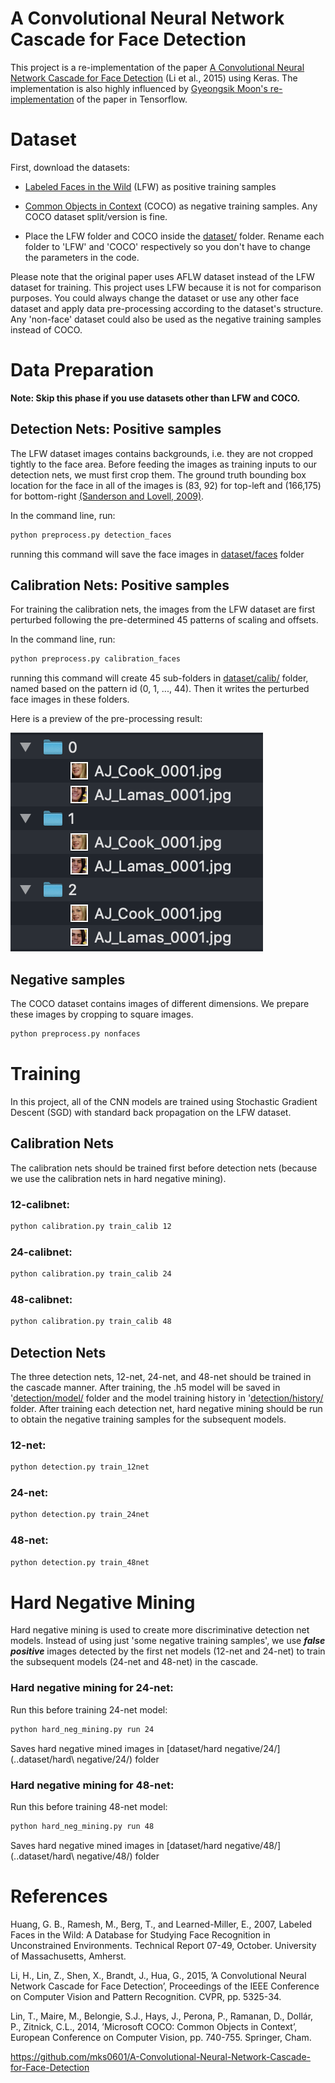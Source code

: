 # A Convolutional Neural Network Cascade for Face Detection

This project is a re-implementation of the paper [A Convolutional Neural Network Cascade for Face Detection](https://www.cv-foundation.org/openaccess/content_cvpr_2015/papers/Li_A_Convolutional_Neural_2015_CVPR_paper.pdf) (Li et al., 2015) using Keras. The implementation is also highly influenced by [Gyeongsik Moon's re-implementation](https://github.com/mks0601/A-Convolutional-Neural-Network-Cascade-for-Face-Detection) of the paper in Tensorflow.

# Dataset

First, download the datasets:

- [Labeled Faces in the Wild](http://vis-www.cs.umass.edu/lfw/) (LFW) as positive training samples
- [Common Objects in Context](https://cocodataset.org/#download) (COCO) as negative training samples. Any COCO dataset split/version is fine.

- Place the LFW folder and COCO inside the [dataset/](../dataset/) folder. Rename each folder to 'LFW' and 'COCO' respectively so you don't have to change the parameters in the code.

Please note that the original paper uses AFLW dataset instead of the LFW dataset for training. This project uses LFW because it is not for comparison purposes. You could always change the dataset or use any other face dataset and apply data pre-processing according to the dataset's structure. Any 'non-face' dataset could also be used as the negative training samples instead of COCO.

# Data Preparation
**Note: Skip this phase if you use datasets other than LFW and COCO.**

## Detection Nets: Positive samples
The LFW dataset images contains backgrounds, i.e. they are not cropped tightly to the face area. Before feeding the images as training inputs to our detection nets, we must first crop them. The ground truth bounding box location for the face in all of the images is (83, 92) for top-left and (166,175) for bottom-right [(Sanderson and Lovell, 2009)](https://conradsanderson.id.au/lfwcrop/).

In the command line, run:

```bash
python preprocess.py detection_faces
```

running this command will save the face images in [dataset/faces](../dataset/faces/) folder


## Calibration Nets: Positive samples

For training the calibration nets, the images from the LFW dataset are first perturbed following the pre-determined 45 patterns of scaling and offsets.

In the command line, run:

```bash
python preprocess.py calibration_faces
```

running this command will create 45 sub-folders in [dataset/calib/](../dataset/calib/) folder, named based on the pattern id (0, 1, ..., 44). Then it writes the perturbed face images in these folders.

Here is a preview of the pre-processing result:

![Calibration nets training data](calib_train_data.png)

## Negative samples

The COCO dataset contains images of different dimensions. We prepare these images by cropping to square images.

```bash
python preprocess.py nonfaces
```

# Training
In this project, all of the CNN models are trained using Stochastic Gradient Descent (SGD) with standard back propagation on the LFW dataset. 

## Calibration Nets
The calibration nets should be trained first before detection nets (because we use the calibration nets in hard negative mining).

### **12-calibnet:**
```bash
python calibration.py train_calib 12
```

### **24-calibnet:**
```bash
python calibration.py train_calib 24
```

### **48-calibnet:**
```bash
python calibration.py train_calib 48
```

## Detection Nets
The three detection nets, 12-net, 24-net, and 48-net should be trained in the cascade manner. After training, the .h5 model will be saved in '[detection/model/](../detection/model/) folder and the model training history in '[detection/history/](../detection/history/) folder. After training each detection net, hard negative mining should be run to obtain the negative training samples for the subsequent models. 

### **12-net:**
```bash
python detection.py train_12net
```

### **24-net:**
```bash
python detection.py train_24net
```

### **48-net:**
```bash
python detection.py train_48net
```

# Hard Negative Mining

Hard negative mining is used to create more discriminative detection net models. Instead of using just 'some negative training samples', we use ***false positive*** images detected by the first net models (12-net and 24-net) to train the subsequent models (24-net and 48-net) in the cascade.

### **Hard negative mining for 24-net:**
Run this before training 24-net model:

```bash
python hard_neg_mining.py run 24
```
Saves hard negative mined images in [dataset/hard negative/24/](..dataset/hard\ negative/24/) folder

### **Hard negative mining for 48-net:**
Run this before training 48-net model:
```bash
python hard_neg_mining.py run 48
```
Saves hard negative mined images in [dataset/hard negative/48/](..dataset/hard\ negative/48/) folder

# References

Huang, G. B., Ramesh, M., Berg, T., and Learned-Miller, E., 2007, Labeled Faces in the Wild: A Database for Studying Face Recognition in Unconstrained Environments. Technical Report 07-49, October. University of Massachusetts, Amherst.

Li, H., Lin, Z., Shen, X., Brandt, J., Hua, G., 2015, ’A Convolutional Neural Network Cascade for Face Detection’, Proceedings of the IEEE Conference on Computer Vision and Pattern Recognition. CVPR, pp. 5325-34.

Lin, T., Maire, M., Belongie, S.J., Hays, J., Perona, P., Ramanan, D., Dollár, P., Zitnick, C.L., 2014, ’Microsoft COCO: Common Objects in Context’, European Conference on Computer Vision, pp. 740-755. Springer, Cham.


https://github.com/mks0601/A-Convolutional-Neural-Network-Cascade-for-Face-Detection
